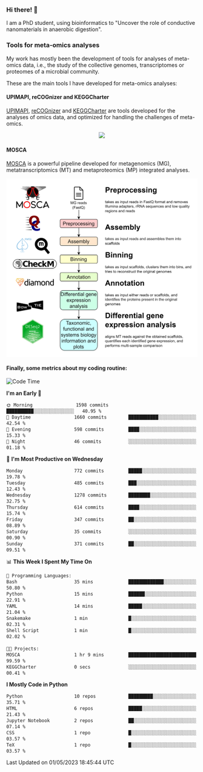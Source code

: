 ### Hi there! 👋

I am a PhD student, using bioinformatics to "Uncover the role of conductive nanomaterials in anaerobic digestion".

### Tools for meta-omics analyses

My work has mostly been the development of tools for analyses of meta-omics data, i.e., the study of the collective genomes, transcriptomes or proteomes of a microbial community.

These are the main tools I have developed for meta-omics analyses:

#### UPIMAPI, reCOGnizer and KEGGCharter

[UPIMAPI](https://github.com/iquasere/UPIMAPI), [reCOGnizer](https://github.com/iquasere/reCOGnizer) and [KEGGCharter](https://github.com/iquasere/KEGGCharter) are tools developed for the analyses of omics data, and optimized for handling the challenges of meta-omics.

<p align="center">
    <img src="assets/annotation_paper.png">
</p>

#### MOSCA

[MOSCA](https://github.com/iquasere/MOSCA) is a powerful pipeline developed for metagenomics (MG), metatranscriptomics (MT) and metaproteomics (MP) integrated analyses.

<p align="center">
    <img src="assets/mosca_workflow.png" align="center" width="700">
</p>


#### Finally, some metrics about my coding routine:

<!--START_SECTION:waka-->
![Code Time](http://img.shields.io/badge/Code%20Time-562%20hrs%2021%20mins-blue)

**I'm an Early 🐤** 

```text
🌞 Morning                1598 commits        ██████████░░░░░░░░░░░░░░░   40.95 % 
🌆 Daytime                1660 commits        ███████████░░░░░░░░░░░░░░   42.54 % 
🌃 Evening                598 commits         ████░░░░░░░░░░░░░░░░░░░░░   15.33 % 
🌙 Night                  46 commits          ░░░░░░░░░░░░░░░░░░░░░░░░░   01.18 % 
```
📅 **I'm Most Productive on Wednesday** 

```text
Monday                   772 commits         █████░░░░░░░░░░░░░░░░░░░░   19.78 % 
Tuesday                  485 commits         ███░░░░░░░░░░░░░░░░░░░░░░   12.43 % 
Wednesday                1278 commits        ████████░░░░░░░░░░░░░░░░░   32.75 % 
Thursday                 614 commits         ████░░░░░░░░░░░░░░░░░░░░░   15.74 % 
Friday                   347 commits         ██░░░░░░░░░░░░░░░░░░░░░░░   08.89 % 
Saturday                 35 commits          ░░░░░░░░░░░░░░░░░░░░░░░░░   00.90 % 
Sunday                   371 commits         ██░░░░░░░░░░░░░░░░░░░░░░░   09.51 % 
```


📊 **This Week I Spent My Time On** 

```text
💬 Programming Languages: 
Bash                     35 mins             █████████████░░░░░░░░░░░░   50.80 % 
Python                   15 mins             ██████░░░░░░░░░░░░░░░░░░░   22.91 % 
YAML                     14 mins             █████░░░░░░░░░░░░░░░░░░░░   21.04 % 
Snakemake                1 min               █░░░░░░░░░░░░░░░░░░░░░░░░   02.31 % 
Shell Script             1 min               █░░░░░░░░░░░░░░░░░░░░░░░░   02.02 % 

🐱‍💻 Projects: 
MOSCA                    1 hr 9 mins         █████████████████████████   99.59 % 
KEGGCharter              0 secs              ░░░░░░░░░░░░░░░░░░░░░░░░░   00.41 % 
```

**I Mostly Code in Python** 

```text
Python                   10 repos            █████████░░░░░░░░░░░░░░░░   35.71 % 
HTML                     6 repos             █████░░░░░░░░░░░░░░░░░░░░   21.43 % 
Jupyter Notebook         2 repos             ██░░░░░░░░░░░░░░░░░░░░░░░   07.14 % 
CSS                      1 repo              █░░░░░░░░░░░░░░░░░░░░░░░░   03.57 % 
TeX                      1 repo              █░░░░░░░░░░░░░░░░░░░░░░░░   03.57 % 
```




 Last Updated on 01/05/2023 18:45:44 UTC
<!--END_SECTION:waka-->
